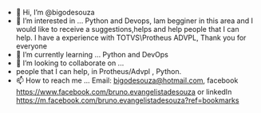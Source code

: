 - 👋 Hi, I’m @bigodesouza
- 👀 I’m interested in ...
Python and Devops, Iam begginer in this area and I would like to receive a suggestions,helps and help people that I can help.
I have a experience with TOTVS\Protheus ADVPL, 
Thank you for everyone
- 🌱 I’m currently learning ...
Python and DevOps
- 💞️ I’m looking to collaborate on ...
- people that I can help, in Protheus/Advpl , Python.
- 📫 How to reach me ...
Email: bigodesouza@hotmail.com, facebook https://www.facebook.com/bruno.evangelistadesouza or linkedIn https://m.facebook.com/bruno.evangelistadesouza?ref=bookmarks
<!---
bigodesouza/bigodesouza is a ✨ special ✨ repository because its `README.md` (this file) appears on your GitHub profile.
You can click the Preview link to take a look at your changes.
--->
